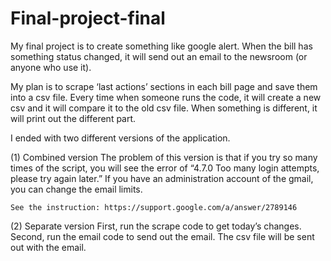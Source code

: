 # Final-project-final
My final project is to create something like google alert. When the bill has something status changed, it will send out an email to the newsroom (or anyone who use it).

My plan is to scrape ‘last actions’ sections in each bill page and save them into a csv file. Every time when someone runs the code, it will create a new csv and it will compare it to the old csv file. When something is different, it will print out the different part.

I ended with two different versions of the application.

(1) Combined version
The problem of this version is that if you try so many times of the script, you will see the error of “4.7.0 Too many login attempts, please try again later.” If you have an administration account of the gmail, you can change the email limits.

    See the instruction: https://support.google.com/a/answer/2789146

(2) Separate version
First, run the scrape code to get today’s changes.
Second, run the email code to send out the email. The csv file will be sent out with the email.
